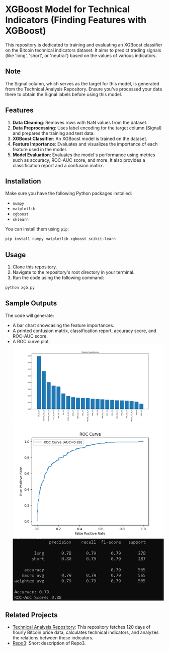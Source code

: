 
# XGBoost Model for Technical Indicators (Finding Features with XGBoost)

This repository is dedicated to training and evaluating an XGBoost classifier on the Bitcoin technical indicators dataset. It aims to predict trading signals (like 'long', 'short', or 'neutral') based on the values of various indicators.

## Note
The Signal column, which serves as the target for this model, is generated from the Technical Analysis Repository. Ensure you've processed your data there to obtain the Signal labels before using this model.

## Features

1. **Data Cleaning**: Removes rows with NaN values from the dataset.
2. **Data Preprocessing**: Uses label encoding for the target column (Signal) and prepares the training and test data.
3. **XGBoost Classifier**: An XGBoost model is trained on the dataset.
4. **Feature Importance**: Evaluates and visualizes the importance of each feature used in the model.
5. **Model Evaluation**: Evaluates the model's performance using metrics such as accuracy, ROC-AUC score, and more. It also provides a classification report and a confusion matrix.

## Installation

Make sure you have the following Python packages installed:

- `numpy`
- `matplotlib`
- `xgboost`
- `sklearn`

You can install them using `pip`:

```bash
pip install numpy matplotlib xgboost scikit-learn
```

## Usage

1. Clone this repository.
2. Navigate to the repository's root directory in your terminal.
3. Run the code using the following command:

```bash
python xgb.py
```

## Sample Outputs

The code will generate:

- A bar chart showcasing the feature importances.
- A printed confusion matrix, classification report, accuracy score, and ROC-AUC score.
- A ROC curve plot.
![Feature Importance Chart](https://github.com/tzelalouzeir/XGBoost_Indicators_2/blob/main/img/normal_xgb_feature.png)
![ROC](https://github.com/tzelalouzeir/XGBoost_Indicators_2/blob/main/img/normal_roc_xgb.png)
![Performance](https://github.com/tzelalouzeir/XGBoost_Indicators_2/blob/main/img/normal_performance.PNG)


## Related Projects

- [Technical Analysis Repository](<https://github.com/tzelalouzeir/XGBoost_Indicators>): This repository fetches 120 days of hourly Bitcoin price data, calculates technical indicators, and analyzes the relations between these indicators.
- [Repo3](<link-to-repo3>): Short description of Repo3.
